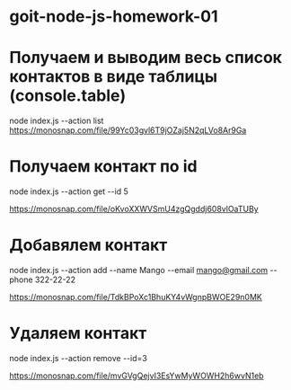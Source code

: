# goit-node-js-homework-01

# Получаем и выводим весь список контактов в виде таблицы (console.table)

node index.js --action list
https://monosnap.com/file/99Yc03gvl6T9jOZaj5N2qLVo8Ar9Ga

# Получаем контакт по id

node index.js --action get --id 5

https://monosnap.com/file/oKvoXXWVSmU4zgQgddj608vlOaTUBy

# Добавялем контакт

node index.js --action add --name Mango --email mango@gmail.com --phone 322-22-22

https://monosnap.com/file/TdkBPoXc1BhuKY4vWgnpBWOE29n0MK

# Удаляем контакт

node index.js --action remove --id=3

https://monosnap.com/file/mvGVgQejvI3EsYwMyWOWH2h6wvN1eb
